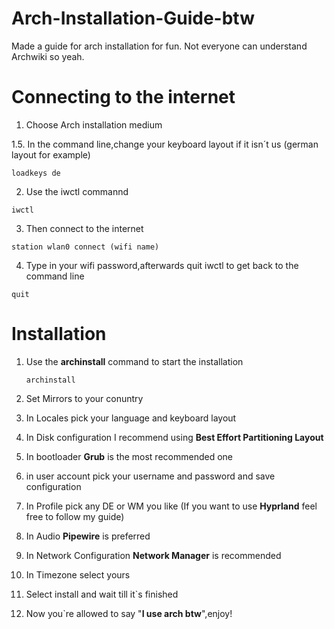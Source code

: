 # Arch-Installation-Guide-btw
Made a guide for arch installation for fun. Not everyone can understand Archwiki so yeah.

# Connecting to the internet

1. Choose Arch installation medium

1.5. In the command line,change your keyboard layout if it isn´t us
   (german layout for example)
   
   `loadkeys de`

 2. Use the iwctl commannd 

   `iwctl`

 3. Then connect to the internet

   `station wlan0 connect (wifi name)`

 4. Type in your wifi password,afterwards quit iwctl to get back to the command line

   `quit`

# Installation

1. Use the **archinstall** command to start the installation

   `archinstall`


2. Set Mirrors to your conuntry


3. In Locales pick your language and keyboard layout


4. In Disk configuration I recommend using **Best Effort Partitioning Layout**


5. In bootloader **Grub** is the most recommended one


6. in user account pick your username and password and save configuration


7. In Profile pick any DE or WM you like (If you want to use **Hyprland** feel free to follow my guide)


8. In Audio **Pipewire** is preferred


9. In Network Configuration **Network Manager** is recommended


10. In Timezone select yours

11. Select install and wait till it`s finished

12. Now you`re allowed to say "**I use arch btw**",enjoy!
